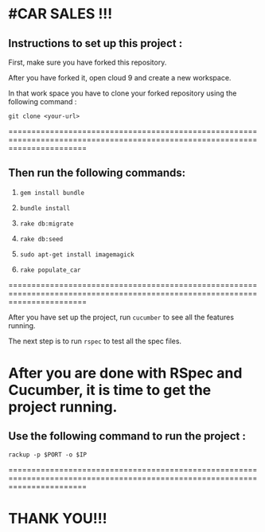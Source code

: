 #CAR SALES !!!
================

Instructions to set up this project :
-------------------------------------

First, make sure you have forked this repository.

After you have forked it, open cloud 9 and create a new workspace.

In that work space you have to clone your forked repository using the following command :

`git clone <your-url>`

=============================================================================================================================

Then run the following commands:
--------------------------------

1) `gem install bundle`

2) `bundle install`

3) `rake db:migrate`

4) `rake db:seed`

5) `sudo apt-get install imagemagick`

6) `rake populate_car`

=============================================================================================================================


After you have set up the project, run `cucumber` to see all the features running.

The next step is to run `rspec` to test all the spec files.

After you are done with RSpec and Cucumber, it is time to get the project running.
=============================================================================================================================


Use the following command to run the project :
---------------------------------------------

`rackup -p $PORT -o $IP`


=============================================================================================================================


THANK YOU!!!
============
